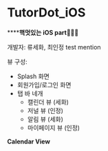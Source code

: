 # TutorDot_iOS
******핵멋있는 iOS part**👩🏻‍💻

개발자: 류세화, 최인정
test mention


뷰 구성:

- Splash 화면
- 회원가입/로그인 화면
- 탭 바 네개
  - 캘린더 뷰 (세화)
  - 저널 뷰 (인정)
  - 알림 뷰 (세화)
  - 마이페이지 뷰 (인정)



 **Calendar View**

